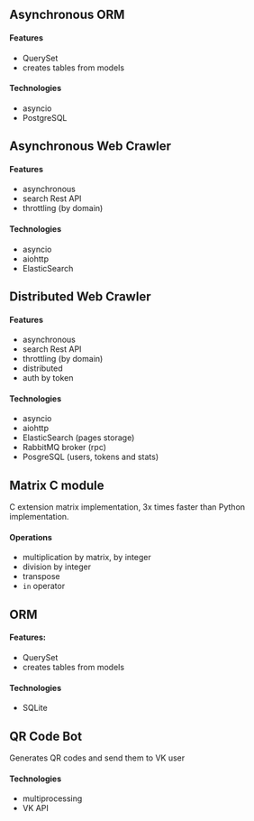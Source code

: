 ## Asynchronous ORM
#### Features
- QuerySet
- creates tables from models
#### Technologies
- asyncio
- PostgreSQL

## Asynchronous Web Crawler
#### Features
- asynchronous
- search Rest API
- throttling (by domain)
#### Technologies
- asyncio
- aiohttp
- ElasticSearch

## Distributed Web Crawler
#### Features
- asynchronous
- search Rest API
- throttling (by domain)
- distributed
- auth by token
#### Technologies
- asyncio
- aiohttp
- ElasticSearch (pages storage)
- RabbitMQ broker (rpc)
- PosgreSQL (users, tokens and stats)

## Matrix C module
C extension matrix implementation, 3x times faster than Python implementation.
#### Operations
- multiplication by matrix, by integer
- division by integer
- transpose
- `in` operator

## ORM
#### Features:
- QuerySet
- creates tables from models
#### Technologies
- SQLite

## QR Code Bot
Generates QR codes and send them to VK user
#### Technologies
- multiprocessing
- VK API
